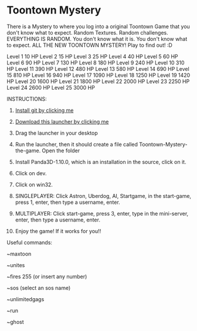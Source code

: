 # Toontown Mystery
There is a Mystery to where you log into a original Toontown Game that you don't know what to expect.
Random Textures.
Random challenges.
EVERYTHING IS RANDOM.
You don't know what it is.
You don't know what to expect.
ALL THE NEW TOONTOWN MYSTERY!
Play to find out! :D

Level 1 10 HP
Level 2 15 HP
Level 3 25 HP
Level 4 40 HP
Level 5 60 HP
Level 6 90 HP
Level 7 130 HP
Level 8 180 HP
Level 9 240 HP
Level 10 310 HP
Level 11 390 HP
Level 12 480 HP
Level 13 580 HP
Level 14 690 HP
Level 15 810 HP
Level 16 940 HP
Level 17 1090 HP
Level 18 1250 HP
Level 19 1420 HP
Level 20 1600 HP
Level 21 1800 HP
Level 22 2000 HP
Level 23 2250 HP
Level 24 2600 HP
Level 25 3000 HP

INSTRUCTIONS: 
1. [Install git by clicking me](https://github.com/git-for-windows/git/releases/download/v2.28.0.windows.1/Git-2.28.0-64-bit.exe)

2. [Download this launcher by clicking me](https://cdn.discordapp.com/attachments/759468039447773205/759481548323029002/Download_TT_mystery.bat)


3. Drag the launcher in your desktop


4. Run the launcher, then it should create a file called Toontown-Mystery-the-game. Open the folder

5. Install Panda3D-1.10.0, which is an installation in the source, click on it.

6. Click on dev.

7. Click on win32.

8. SINGLEPLAYER: Click Astron, Uberdog, AI, Startgame, in the start-game, press 1, enter, then type a username, enter.

9. MULTIPLAYER: Click start-game, press 3, enter, type in the mini-server, enter, then type a username, enter.

10. Enjoy the game! If it works for you!!



Useful commands:

~maxtoon

~unites

~fires 255 (or insert any number)

~sos (select an sos name)

~unlimitedgags

~run

~ghost
